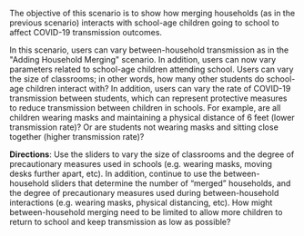 The objective of this scenario is to show how merging households (as in the previous
scenario) interacts with school-age children going to school to affect COVID-19 transmission outcomes.

In this scenario, users can vary between-household transmission as in the "Adding
Household Merging" scenario. In addition, users can now vary parameters related
to school-age children attending school. Users can vary the size of classrooms; in
other words, how many other students do school-age children interact with? In addition,
users can vary the rate of COVID-19 transmission between students, which can represent
protective measures to reduce transmission between children in schools. For example,
are all children wearing masks and maintaining a physical distance of 6 feet (lower
transmission rate)? Or are students not wearing masks and sitting close together (higher
transmission rate)?

**Directions**: Use the sliders to vary the size of classrooms and the
degree of precautionary measures used in schools (e.g. wearing masks, moving desks
further apart, etc). In addition, continue to use the between-household sliders that
determine the number of “merged” households, and the degree of precautionary measures
used during between-household interactions (e.g. wearing masks, physical distancing, etc).
How might between-household merging need to be limited to allow more children to return
to school and keep transmission as low as possible?
